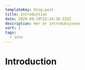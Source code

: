 ```yaml
---
templateKey: blog-post
title: Introduction
date: 2020-09-19T22:24:26.532Z
description: Her er introduksjonen
sort: 1
tags:
  - into
---
```

# Introduction